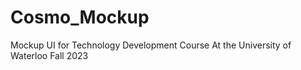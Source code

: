 # Cosmo_Mockup
 Mockup UI for Technology Development Course At the University of Waterloo Fall 2023
